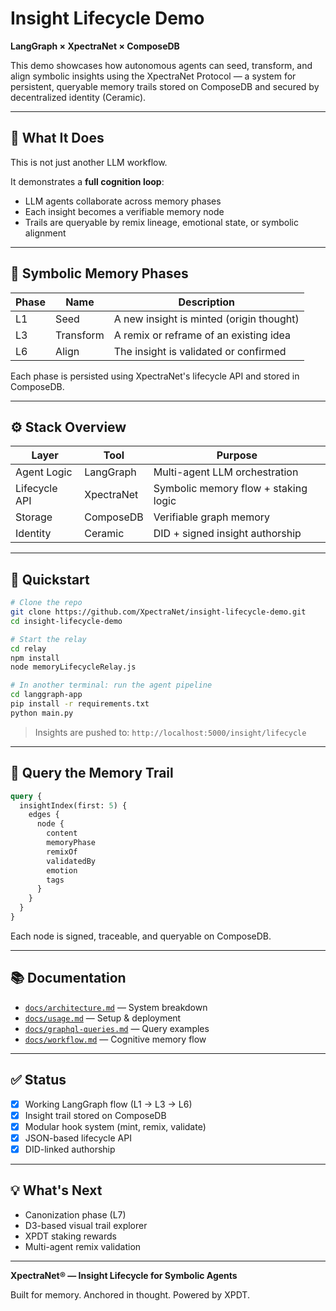 
# Insight Lifecycle Demo

**LangGraph × XpectraNet × ComposeDB**

This demo showcases how autonomous agents can seed, transform, and align symbolic insights using the XpectraNet Protocol — a system for persistent, queryable memory trails stored on ComposeDB and secured by decentralized identity (Ceramic).

---

## 🧠 What It Does

This is not just another LLM workflow.

It demonstrates a **full cognition loop**:

- LLM agents collaborate across memory phases
- Each insight becomes a verifiable memory node
- Trails are queryable by remix lineage, emotional state, or symbolic alignment

---

## 🔁 Symbolic Memory Phases

| Phase | Name       | Description                              |
|-------|------------|------------------------------------------|
| L1    | Seed       | A new insight is minted (origin thought) |
| L3    | Transform  | A remix or reframe of an existing idea   |
| L6    | Align      | The insight is validated or confirmed    |

Each phase is persisted using XpectraNet's lifecycle API and stored in ComposeDB.

---

## ⚙️ Stack Overview

| Layer         | Tool        | Purpose                              |
|---------------|-------------|--------------------------------------|
| Agent Logic   | LangGraph   | Multi-agent LLM orchestration        |
| Lifecycle API | XpectraNet  | Symbolic memory flow + staking logic |
| Storage       | ComposeDB   | Verifiable graph memory              |
| Identity      | Ceramic     | DID + signed insight authorship      |

---

## 🚀 Quickstart

```bash
# Clone the repo
git clone https://github.com/XpectraNet/insight-lifecycle-demo.git
cd insight-lifecycle-demo

# Start the relay
cd relay
npm install
node memoryLifecycleRelay.js
```

```bash
# In another terminal: run the agent pipeline
cd langgraph-app
pip install -r requirements.txt
python main.py
```

> Insights are pushed to: `http://localhost:5000/insight/lifecycle`

---

## 🧪 Query the Memory Trail

```graphql
query {
  insightIndex(first: 5) {
    edges {
      node {
        content
        memoryPhase
        remixOf
        validatedBy
        emotion
        tags
      }
    }
  }
}
```

Each node is signed, traceable, and queryable on ComposeDB.

---

## 📚 Documentation

- [`docs/architecture.md`](./docs/architecture.md) — System breakdown  
- [`docs/usage.md`](./docs/usage.md) — Setup & deployment  
- [`docs/graphql-queries.md`](./docs/graphql-queries.md) — Query examples  
- [`docs/workflow.md`](./docs/workflow.md) — Cognitive memory flow  

---

## ✅ Status

- [x] Working LangGraph flow (L1 → L3 → L6)
- [x] Insight trail stored on ComposeDB
- [x] Modular hook system (mint, remix, validate)
- [x] JSON-based lifecycle API
- [x] DID-linked authorship

---

## 💡 What's Next

- Canonization phase (L7)
- D3-based visual trail explorer
- XPDT staking rewards
- Multi-agent remix validation

---

**XpectraNet® — Insight Lifecycle for Symbolic Agents**

Built for memory. Anchored in thought. Powered by XPDT.
